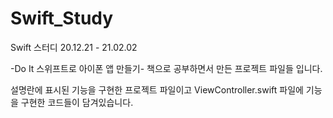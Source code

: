 # Swift_Study
Swift 스터디
20.12.21 - 21.02.02

-Do It 스위프트로 아이폰 앱 만들기-
책으로 공부하면서 만든 프로젝트 파일들 입니다.

설명란에 표시된 기능을 구현한 프로젝트 파일이고
ViewController.swift 파일에 기능을 구현한 코드들이 담겨있습니다.
